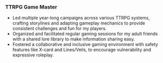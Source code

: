 ### TTRPG Game Master
- Led multiple year-long campaigns across various TTRPG systems, crafting storylines and adapting gameplay mechanics to provide consistent challenges and fun for my players.
- Organized and facilitated regular gaming sessions for my adult friends with a shared lore library to make information sharing easy.
- Fostered a collaborative and inclusive gaming environment with safety features like X-card and Lines/Veils, to encourage vulnerability and expressive roleplay.